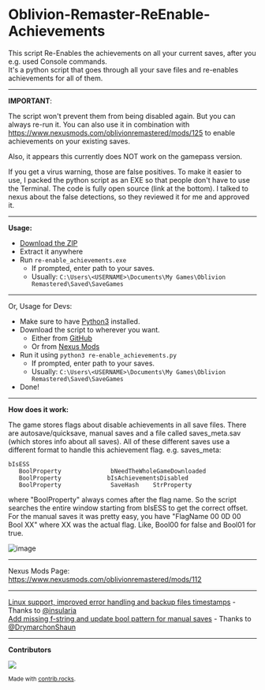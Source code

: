 # Oblivion-Remaster-ReEnable-Achievements
This script Re-Enables the achievements on all your current saves, after you e.g. used Console commands. <br>
It's a python script that goes through all your save files and re-enables achievements for all of them.

---

**IMPORTANT**: <br>

The script won't prevent them from being disabled again. But you can always re-run it.
You can also use it in combination with https://www.nexusmods.com/oblivionremastered/mods/125 to enable achievements on your existing saves.

Also, it appears this currently does NOT work on the gamepass version.

If you get a virus warning, those are false positives. To make it easier to use, I packed the python script as an EXE so that people don't have to use the Terminal. The code is fully open source (link at the bottom). I talked to nexus about the false detections, so they reviewed it for me and approved it.

---

**Usage:** <br>
- [Download the ZIP](https://github.com/NullDev/Oblivion-Remaster-ReEnable-Achievements/releases/download/1.2.4/re-enable_achievements.zip)
- Extract it anywhere
- Run `re-enable_achievements.exe`
  - If prompted, enter path to your saves.
  - Usually: `C:\Users\<USERNAME>\Documents\My Games\Oblivion Remastered\Saved\SaveGames` 

---

Or, Usage for Devs: 
- Make sure to have [Python3](https://www.python.org/downloads/) installed.
- Download the script to wherever you want.
  - Either from [GitHub](https://raw.githubusercontent.com/NullDev/Oblivion-Remaster-ReEnable-Achievements/refs/heads/master/re-enable_achievements.py)
  - Or from [Nexus Mods](https://www.nexusmods.com/oblivionremastered/mods/112?tab=files)
- Run it using `python3 re-enable_achievements.py`
  - If prompted, enter path to your saves.
  - Usually: `C:\Users\<USERNAME>\Documents\My Games\Oblivion Remastered\Saved\SaveGames`
- Done!

---

**How does it work:**<br>

The game stores flags about disable achievements in all save files. There are autosave/quicksave, manual saves and a file called saves_meta.sav (which stores info about all saves). All of these different saves use a different format to handle this achievement flag. e.g. saves_meta: 

```
bIsESS 
   BoolProperty              bNeedTheWholeGameDownloaded 
   BoolProperty             bIsAchievementsDisabled 
   BoolProperty              SaveHash    StrProperty
```

where "BoolProperty" always comes after the flag name. So the script searches the entire window starting from bIsESS to get the correct offset. <br>
For the manual saves it was pretty easy, you have "FlagName 00 0D 00 Bool XX" where XX was the actual flag. Like, Bool00 for false and Bool01 for true. 

![image](https://github.com/user-attachments/assets/cf075a65-0738-4c3f-8320-bbbfeb0cdb6a)

---

Nexus Mods Page: https://www.nexusmods.com/oblivionremastered/mods/112

---

[Linux support, improved error handling and backup files timestamps](https://github.com/NullDev/Oblivion-Remaster-ReEnable-Achievements/pull/3) - Thanks to [@insularia](https://github.com/insularia) <br>
[Add missing f-string and update bool pattern for manual saves](https://github.com/NullDev/Oblivion-Remaster-ReEnable-Achievements/pull/5) - Thanks to [@DrymarchonShaun](https://github.com/DrymarchonShaun)

---

**Contributors**

<a href="https://github.com/NullDev/Oblivion-Remaster-ReEnable-Achievements/graphs/contributors">
  <img src="https://contrib.rocks/image?repo=NullDev/Oblivion-Remaster-ReEnable-Achievements" />
</a>

<sub>Made with [contrib.rocks](https://contrib.rocks).</sub>
